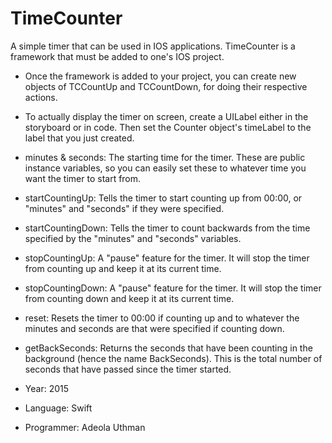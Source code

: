 # TimeCounter
A simple timer that can be used in IOS applications. TimeCounter is a framework that must be added to one's IOS project.
- Once the framework is added to your project, you can create new objects of TCCountUp and TCCountDown, for doing their respective actions.
- To actually display the timer on screen, create a UILabel either in the storyboard or in code. Then set the Counter object's timeLabel to the label that you just created.
 
 - minutes & seconds: The starting time for the timer. These are public instance variables, so you can easily set these to whatever time you want the timer to start from.
 - startCountingUp: Tells the timer to start counting up from 00:00, or "minutes" and "seconds" if they were specified.
 - startCountingDown: Tells the timer to count backwards from the time specified by the "minutes" and "seconds" variables.
 - stopCountingUp: A "pause" feature for the timer. It will stop the timer from counting up and keep it at its current time.
 - stopCountingDown:  A "pause" feature for the timer. It will stop the timer from counting down and keep it at its current time.
 - reset: Resets the timer to 00:00 if counting up and to whatever the minutes and seconds are that were specified if counting down.
 - getBackSeconds: Returns the seconds that have been counting in the background (hence the name BackSeconds). This is the total number of seconds that have passed since the timer started.


- Year: 2015
- Language: Swift
- Programmer: Adeola Uthman
